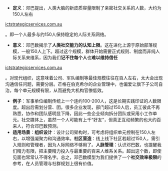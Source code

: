 - **定义**：邓巴提出，人类大脑的新皮质容量限制了亲密社交关系的人数，大约为150人左右​

[ictstrategicservices.com.au](https://www.ictstrategicservices.com.au/2017/07/14/113-fantastic-thinking-tools-from-farnam-street/#:~:text=15)

。即一个人最多与约150人保持稳定的人际关系网络。

- **意义**：邓巴数揭示了**人类社交能力的认知上限**。这在进化上源于原始部落规模，一般150人上下。超过这个规模，群体开始需要正式规则、制度而非纯人际关系来维系，因为我们**记不住每个人**也**难以维持信任**​

[ictstrategicservices.com.au](https://www.ictstrategicservices.com.au/2017/07/14/113-fantastic-thinking-tools-from-farnam-street/#:~:text=The%20primatologist%20Robin%20Dunbar%20described,human%20behavior%20and%20social%20networks)

。对现代组织，这意味着公司、军队编制等最佳规模往往在百人左右，太大会出现沟通信任问题，需要分层。芒格在伯克希尔的企业管理中，也偏爱让旗下子公司自治，每个单元规模有限，从而避免大机构官僚低效。

- **例子**：军事单位编制传统上一个连约100-200人，这是长期实践印证的人数限度。超出后需划分营、团。很多企业发现，部门超过150人后，员工彼此不再熟悉，协作和团队感明显下降，因此一些企业倾向拆分团队或采用小工作单元。社交媒体上，虽然一个人可能有上千“好友”，但真正互动频繁的也大约百来人，符合邓巴数预测。
- **适用场景**：**组织设计**：设计公司架构时，可考虑将组织单元控制在150人左右，以增强凝聚力和沟通效率。**社区营造**：线上线下社区若超过150人，需引入规则和管理者，因为人际网络不够用了。**人脉管理**：认识邓巴数，也提醒我们精力有限，把主要精力投入与最重要的百来人维系关系。超出这个数，即使见面也常常认不得名字。总之，邓巴数模型为我们提供了一个**社交效率极限**的参考，在人员管理与社群规划上很有价值。
